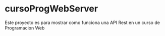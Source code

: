 # cursoProgWebServer
Este proyecto es para mostrar como funciona una API Rest en un curso de Programacion Web 
